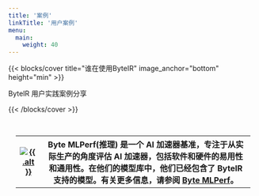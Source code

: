 ```yaml
---
title: '案例'
linkTitle: '用户案例'
menu:
  main:
    weight: 40
---
```


{{< blocks/cover title="谁在使用ByteIR" image_anchor="bottom" height="min" >}}

<!-- <p>
ByteIR 项目介绍小蓝书 &nbsp&nbsp
<a id="file_download_bluebook" href="https://github.com/Project_Name/community/raw/main/Project_Name_BlueBook_Project_Introduction.pdf"><i class="fas fa-download"></i></a>
</p> -->
<p class="lead mt-5">ByteIR 用户实践案例分享</p>

{{< /blocks/cover >}}

<div class="container l-container--padded">
  <div style="height: 200px; padding: 15px;">
  <table cellspacing="10">
    <tr>
      <th>
        <a class="home-used-by-item" href="https://bytemlperf.ai/" target="_blank" rel="noopener">
            <img class="used-by-logo" src="/img/usedby/bytemlperf.png" alt="{{ .alt }}">
        </a>
      </th>
      <th>
          Byte MLPerf(推理) 是一个 AI 加速器基准，专注于从实际生产的角度评估 AI 加速器，包括软件和硬件的易用性和通用性。在他们的模型库中，他们已经包含了 ByteIR 支持的模型。有关更多信息，请参阅 <a href="https://bytemlperf.ai">Byte MLPerf</a>。
      </th>
    </tr>
  </table>
  </div>
</div>


